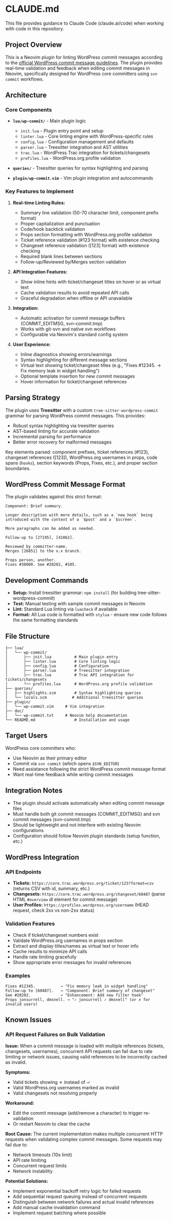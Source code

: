 # CLAUDE.md

This file provides guidance to Claude Code (claude.ai/code) when working with code in this repository.

## Project Overview

This is a Neovim plugin for linting WordPress commit messages according to the [official WordPress commit message guidelines](https://make.wordpress.org/core/handbook/best-practices/commit-messages/). The plugin provides real-time validation and feedback when editing commit messages in Neovim, specifically designed for WordPress core committers using `svn commit` workflows.

## Architecture

### Core Components

- **`lua/wp-commit/`** - Main plugin logic

  - `init.lua` - Plugin entry point and setup
  - `linter.lua` - Core linting engine with WordPress-specific rules
  - `config.lua` - Configuration management and defaults
  - `parser.lua` - Treesitter integration and AST utilities
  - `trac.lua` - WordPress Trac integration for tickets/changesets
  - `profiles.lua` - WordPress.org profile validation

- **`queries/`** - Treesitter queries for syntax highlighting and parsing

- **`plugin/wp-commit.vim`** - Vim plugin integration and autocommands

### Key Features to Implement

1. **Real-time Linting Rules:**

   - Summary line validation (50-70 character limit, component prefix format)
   - Proper capitalization and punctuation
   - Code/hook backtick validation
   - Props section formatting with WordPress.org profile validation
   - Ticket reference validation (#123 format) with existence checking
   - Changeset reference validation ([123] format) with existence checking
   - Required blank lines between sections
   - Follow-up/Reviewed by/Merges section validation

2. **API Integration Features:**

   - Show inline hints with ticket/changeset titles on hover or as virtual text
   - Cache validation results to avoid repeated API calls
   - Graceful degradation when offline or API unavailable

3. **Integration:**

   - Automatic activation for commit message buffers (COMMIT_EDITMSG, svn-commit.tmp)
   - Works with git-svn and native svn workflows
   - Configurable via Neovim's standard config system

4. **User Experience:**
   - Inline diagnostics showing errors/warnings
   - Syntax highlighting for different message sections
   - Virtual text showing ticket/changeset titles (e.g., "Fixes #12345. → Fix memory leak in widget handling")
   - Optional template insertion for new commit messages
   - Hover information for ticket/changeset references

## Parsing Strategy

The plugin uses **Treesitter** with a custom `tree-sitter-wordpress-commit` grammar for parsing WordPress commit messages. This provides:

- Robust syntax highlighting via treesitter queries
- AST-based linting for accurate validation
- Incremental parsing for performance
- Better error recovery for malformed messages

Key elements parsed: component prefixes, ticket references (#123), changeset references ([123]), WordPress.org usernames in props, code spans (`hooks`), section keywords (Props, Fixes, etc.), and proper section boundaries.

## WordPress Commit Message Format

The plugin validates against this strict format:

```
Component: Brief summary.

Longer description with more details, such as a `new_hook` being introduced with the context of a `$post` and a `$screen`.

More paragraphs can be added as needed.

Follow-up to [27195], [41062].

Reviewed by committer-name.
Merges [26851] to the x.x branch.

Props person, another.
Fixes #30000. See #20202, #105.
```

## Development Commands

- **Setup:** Install treesitter grammar: `npm install` (for building tree-sitter-wordpress-commit)
- **Test:** Manual testing with sample commit messages in Neovim
- **Lint:** Standard Lua linting via `luacheck` if available
- **Format:** All Lua code is formatted with `stylua` - ensure new code follows the same formatting standards

## File Structure

```
├── lua/
│   └── wp-commit/
│       ├── init.lua          # Main plugin entry
│       ├── linter.lua        # Core linting logic
│       ├── config.lua        # Configuration
│       ├── parser.lua        # Treesitter integration
│       ├── trac.lua          # Trac API integration for tickets/changesets
│       └── profiles.lua      # WordPress.org profile validation
├── queries/
│   ├── highlights.scm        # Syntax highlighting queries
│   └── locals.scm           # Additional treesitter queries
├── plugin/
│   └── wp-commit.vim     # Vim integration
├── doc/
│   └── wp-commit.txt     # Neovim help documentation
└── README.md                 # Installation and usage
```

## Target Users

WordPress core committers who:

- Use Neovim as their primary editor
- Commit via `svn commit` (which opens `$SVN_EDITOR`)
- Need assistance following the strict WordPress commit message format
- Want real-time feedback while writing commit messages

## Integration Notes

- The plugin should activate automatically when editing commit message files
- Must handle both git commit messages (COMMIT_EDITMSG) and svn commit messages (svn-commit.tmp)
- Should be lightweight and not interfere with existing Neovim configurations
- Configuration should follow Neovim plugin standards (setup function, etc.)

## WordPress Integration

### API Endpoints

- **Tickets:** `https://core.trac.wordpress.org/ticket/123?format=csv` (returns CSV with id, summary, etc.)
- **Changesets:** `https://core.trac.wordpress.org/changeset/60487` (parse HTML `#overview` dl element for commit message)
- **User Profiles:** `https://profiles.wordpress.org/username` (HEAD request, check 2xx vs non-2xx status)

### Validation Features

- Check if ticket/changeset numbers exist
- Validate WordPress.org usernames in props section
- Extract and display titles/names as virtual text or hover info
- Cache results to minimize API calls
- Handle rate limiting gracefully
- Show appropriate error messages for invalid references

### Examples

```
Fixes #12345.           → "Fix memory leak in widget handling"
Follow-up to [60487].   → "Component: Brief summary of changeset"
See #20202.             → "Enhancement: Add new filter hook"
Props jonsurrell, dmsnell. → "✓ jonsurrell ✓ dmsnell" (or ✗ for invalid users)
```

## Known Issues

### API Request Failures on Bulk Validation

**Issue:** When a commit message is loaded with multiple references (tickets, changesets, usernames), concurrent API requests can fail due to rate limiting or network issues, causing valid references to be incorrectly cached as invalid.

**Symptoms:**

- Valid tickets showing ✗ instead of ✓
- Valid WordPress.org usernames marked as invalid
- Valid changesets not resolving properly

**Workaround:**

- Edit the commit message (add/remove a character) to trigger re-validation
- Or restart Neovim to clear the cache

**Root Cause:** The current implementation makes multiple concurrent HTTP requests when validating complex commit messages. Some requests may fail due to:

- Network timeouts (10s limit)
- API rate limiting
- Concurrent request limits
- Network instability

**Potential Solutions:**

- Implement exponential backoff retry logic for failed requests
- Add sequential request queuing instead of concurrent requests
- Distinguish between network failures and actual invalid references
- Add manual cache invalidation command
- Implement request batching where possible
